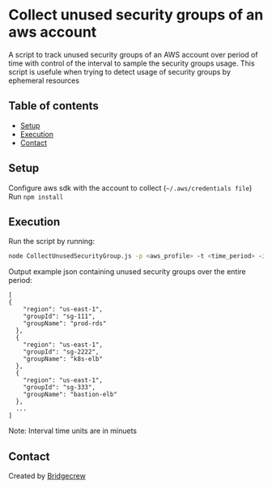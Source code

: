 # Collect unused security groups of an aws account
A script to track unused security groups of an AWS account over period of time with control of the interval to sample the security groups usage. 
This script is usefule when trying to detect usage of security groups by ephemeral resources 

## Table of contents
* [Setup](#setup)
* [Execution](#running)
* [Contact](#contact)


## Setup
Configure aws sdk with the account to collect (`~/.aws/credentials file`)
Run `npm install`
## Execution
Run the script by running: 
```bash 
node CollectUnusedSecurityGroup.js -p <aws_profile> -t <time_period> -i <interval_time> 
```
Output example json containing unused security groups over the entire period:
```
[
{
    "region": "us-east-1",
    "groupId": "sg-111",
    "groupName": "prod-rds"
  },
  {
    "region": "us-east-1",
    "groupId": "sg-2222",
    "groupName": "k8s-elb"
  },
  {
    "region": "us-east-1",
    "groupId": "sg-333",
    "groupName": "bastion-elb"
  },
  ...
]  
```

Note: Interval time units are in minuets

## Contact
Created by [Bridgecrew](https://www.bridgecrew.io)
